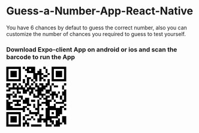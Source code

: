 # Guess-a-Number-App-React-Native
You have 6 chances by defaut to guess the correct number, also you can customize the number of chances you required to guess to test yourself.

### Download Expo-client App on android or ios and scan the barcode to run the App






<img src="assets/barcode.png"/>
